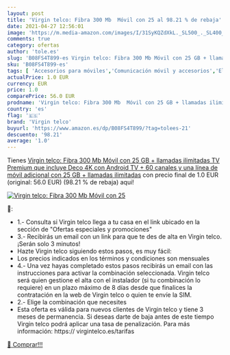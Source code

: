 ```yaml
---
layout: post
title: 'Virgin telco: Fibra 300 Mb  Móvil con 25 al 98.21 % de rebaja'
date: 2021-04-27 12:56:01
image: 'https://m.media-amazon.com/images/I/31SyKQZdXkL._SL500_._SL400_.jpg'
comments: true
category: ofertas
author: 'tole.es'
slug: 'B08FS4T899-es Virgin telco: Fibra 300 Mb Móvil con 25 GB + llamadas...'
sku: 'B08FS4T899-es'
tags: [ 'Accesorios para móviles','Comunicación móvil y accesorios','Electrónica','Telefonía fija y accesorios','Teléfonos analógicos','android','virgin telco', ]
actualPrice: 1.0 EUR
currency: EUR
price: 1.0
comparePrice: 56.0 EUR
prodname: 'Virgin telco: Fibra 300 Mb  Móvil con 25 GB + llamadas ilimitadas  TV Premium que incluye Deco 4K con Android TV + 60 canales y una línea de móvil adicional con 25 GB + llamadas ilimitadas'
country: 'es'
flag: '🇪🇸'
brand: 'Virgin telco'
buyurl: 'https://www.amazon.es/dp/B08FS4T899/?tag=tolees-21'
descuento: '98.21'
average: '1.0'
---
```


Tienes [Virgin telco: Fibra 300 Mb  Móvil con 25 GB + llamadas ilimitadas  TV Premium que incluye Deco 4K con Android TV + 60 canales y una línea de móvil adicional con 25 GB + llamadas ilimitadas](https://www.amazon.es/dp/B08FS4T899/?tag=tolees-21) con precio final de  1.0 EUR (original: 56.0 EUR) (98.21 %  de rebaja) aqui!

[![Virgin telco: Fibra 300 Mb  Móvil con 25](https://m.media-amazon.com/images/I/31SyKQZdXkL._SL500_._SL400_.jpg)](https://www.amazon.es/dp/B08FS4T899/?tag=tolees-21)

🔎:

- 1.- Consulta si Virgin telco llega a tu casa en el link ubicado en la sección de "Ofertas especiales y promociones"
- 3.- Recibirás un email con un link para que te des de alta en Virgin telco. ¡Serán solo 3 minutos!
- Hazte Virgin telco siguiendo estos pasos, es muy fácil:
- Los precios indicados en los términos y condiciones son mensuales
- 4.- Una vez hayas completado estos pasos recibirás un email con las instrucciones para activar la combinación seleccionada. Virgin telco será quien gestione el alta con el instalador (si tu combinación lo requiere) en un plazo máximo de 8 días desde que finalices la contratación en la web de Virgin telco o quien te envíe la SIM.
- 2.- Elige la combinación que necesites
- Esta oferta es válida para nuevos clientes de Virgin telco y tiene 3 meses de permanencia. Si deseas darte de baja antes de este tiempo Virgin telco podrá aplicar una tasa de penalización. Para más información: https:// virgintelco.es/tarifas

[🛒 Comprar!!!](https://www.amazon.es/dp/B08FS4T899/?tag=tolees-21)

